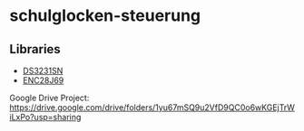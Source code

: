 # schulglocken-steuerung

## Libraries

* [DS3231SN](https://github.com/adafruit/RTClib)
* [ENC28J69](https://github.com/njh/EtherCard/)

Google Drive Project:    
https://drive.google.com/drive/folders/1yu67mSQ9u2VfD9QC0o6wKGEjTrWiLxPo?usp=sharing